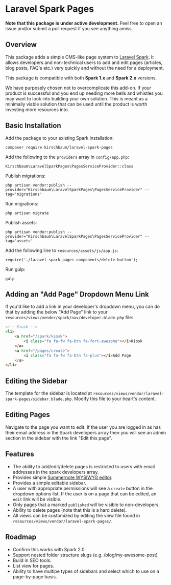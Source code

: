 # Laravel Spark Pages



**Note that this package is under active development.** Feel free to open an issue and/or submit a pull request if you see anything amiss.

## Overview

This package adds a simple CMS-like page system to [Laravel Spark](https://spark.laravel.com/ "Laravel Spark"). It allows developers and non-technical users to add and edit pages (articles, blog posts, FAQ's etc.) very quickly and without the need for a deployment.

This package is compatible with both **Spark 1.x** and  **Spark 2.x** versions.

We have purposely chosen not to overcomplicate this add-on. If your product is successful and you end up needing more bells and whistles you may want to look into building your own solution. This is meant as a minimally viable solution that can be used until the product is worth investing more resources into.

## Basic Installation

Add the package to your existing Spark installation:

```
composer require kirschbaum/laravel-spark-pages
```

Add the following to the `providers` array in `config/app.php`:

```
Kirschbaum\LaravelSparkPages\PagesServiceProvider::class
```

Publish migrations:

```
php artisan vendor:publish --provider="Kirschbaum\LaravelSparkPages\PagesServiceProvider" --tag='migrations'
```

Run migrations:

```
php artisan migrate
```

Publish assets:

```
php artisan vendor:publish --provider="Kirschbaum\LaravelSparkPages\PagesServiceProvider" --tag='assets'
```

Add the following line to `resources/assets/js/app.js`:

```
require('./laravel-spark-pages-components/delete-button');
```

Run gulp:

```
gulp
```

## Adding an "Add Page" Dropdown Menu Link

If you'd like to add a link in your developer's dropdown menu, you can do that by adding the below "Add Page" link to your
`resources/views/vendor/spark/nav/developer.blade.php` file:

```html
<!-- Kiosk -->
<li>
    <a href="/spark/kiosk">
        <i class="fa fa-fw fa-btn fa-fort-awesome"></i>Kiosk
    </a>
    <a href="/pages/create">
        <i class="fa fa-fw fa-btn fa-plus"></i>Add Page
    </a>
</li>
```

## Editing the Sidebar

The template for the sidebar is located at `resources/views/vendor/laravel-spark-pages/sidebar.blade.php`. Modify this file to your heart's content. 


## Editing Pages

Navigate to the page you want to edit. If the user you are logged in as has their email address in the Spark developers array then you will see an admin section in the sidebar with the link "Edit this page".


## Features

* The ability to add/edit/delete pages is restricted to users with email addresses in the spark developers array.
* Provides simple [Summernote WYSIWYG editor](http://summernote.org/ "Summernote WYSIWYG editor").
* Provides a simple editable sidebar.
* A user with appropriate permissions will see a `create` button in the dropdown options list. If the user is on a page that can be edited, an `edit` link will be visible.
* Only pages that a marked `published` will be visible to non-developers.
* Ability to delete pages (note that this is a hard delete).
* All views can be customized by editing the view file found in `resources/views/vendor/laravel-spark-pages/`.


## Roadmap
* Confirm this works with Spark 2.0
* Support nested folder structure slugs (e.g. /blog/my-awesome-post)
* Build in SEO tools.
* List view for pages.
* Ability to have multipe types of sidebars and select which to use on a page-by-page basis.
